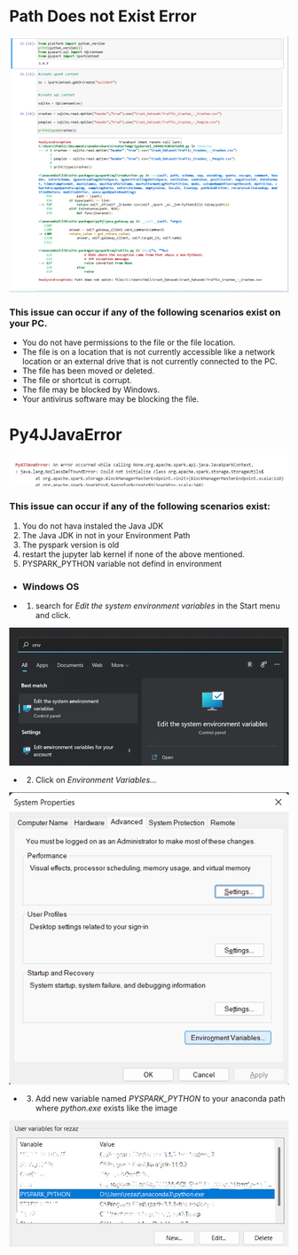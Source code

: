 # Path Does not Exist Error

![](unnamed.png)  

### This issue can occur if any of the following scenarios exist on your PC.

- You do not have permissions to the file or the file location.
- The file is on a location that is not currently accessible like a network location or an external drive that is not currently connected to the PC.
- The file has been moved or deleted.
- The file or shortcut is corrupt.
- The file may be blocked by Windows.
- Your antivirus software may be blocking the file.

# Py4JJavaError

![](py4j.png)

### This issue can occur if any of the following scenarios exist:
1. You do not hava instaled the Java JDK
2. The Java JDK in not in your Environment Path
3. The pyspark version is old
4. restart the jupyter lab kernel if none of the above mentioned. 
6. PYSPARK_PYTHON variable not defind in environment
- ### Windows OS
- 1. search for *Edit the system environment variables* in the Start menu and click. 

![](PYSPARK_PYTHON_1.png)
- 2. Click on *Environment Variables...* 

![](PYSPARK_PYTHON_2.png)
- 3. Add new variable named *PYSPARK_PYTHON* to your anaconda path where *python.exe* exists like the image 

![](PYSPARK_PYTHON_3.png)


